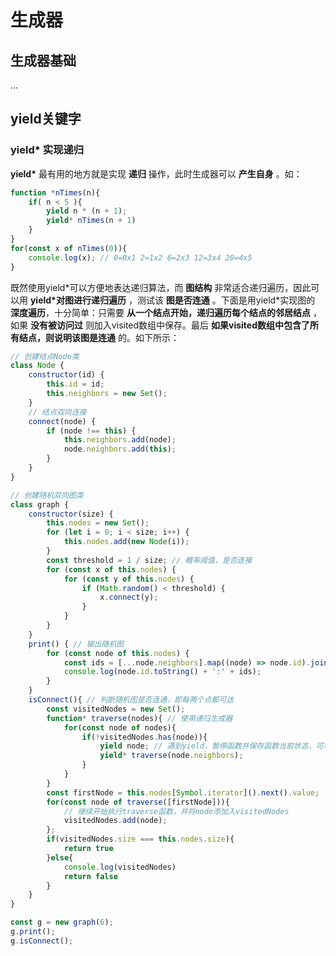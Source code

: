 # 生成器
## 生成器基础
...
## yield关键字
### yield* 实现递归
**yield\*** 最有用的地方就是实现 **递归** 操作，此时生成器可以 **产生自身** 。如：
```JavaScript
function *nTimes(n){
    if( n < 5 ){
        yield n * (n + 1);
        yield* nTimes(n + 1)
    }
}
for(const x of nTimes(0)){
    console.log(x); // 0=0x1 2=1x2 6=2x3 12=3x4 20=4x5
}
```
既然使用yield\*可以方便地表达递归算法，而 **图结构** 非常适合递归遍历，因此可以用 **yield\*对图进行递归遍历** ，测试该 **图是否连通** 。下面是用yield\*实现图的 **深度遍历**，十分简单：只需要 **从一个结点开始，递归遍历每个结点的邻居结点** ，如果 **没有被访问过** 则加入visited数组中保存。最后 **如果visited数组中包含了所有结点，则说明该图是连通** 的。如下所示：
```JavaScript
// 创建结点Node类
class Node {
    constructor(id) {
        this.id = id;
        this.neighbors = new Set();
    }
    // 结点双向连接
    connect(node) {
        if (node !== this) {
            this.neighbors.add(node);
            node.neighbors.add(this);
        }
    }
}

// 创建随机双向图类
class graph {
    constructor(size) {
        this.nodes = new Set();
        for (let i = 0; i < size; i++) {
            this.nodes.add(new Node(i));
        }
        const threshold = 1 / size; // 概率阈值，是否连接
        for (const x of this.nodes) {
            for (const y of this.nodes) {
                if (Math.random() < threshold) {
                    x.connect(y);
                }
            }
        }
    }
    print() { // 输出随机图
        for (const node of this.nodes) {
            const ids = [...node.neighbors].map((node) => node.id).join(',');
            console.log(node.id.toString() + ':' + ids);
        }
    }
    isConnect(){ // 判断随机图是否连通，即每两个点都可达
        const visitedNodes = new Set();
        function* traverse(nodes){ // 使用递归生成器
            for(const node of nodes){
                if(!visitedNodes.has(node)){
                    yield node; // 遇到yield，暂停函数并保存函数当前状态，可利用.next()或for of继续执行。
                    yield* traverse(node.neighbors);
                }
            }
        }
        const firstNode = this.nodes[Symbol.iterator]().next().value;
        for(const node of traverse([firstNode])){ 
            // 继续开始执行traverse函数，并将node添加入visitedNodes
            visitedNodes.add(node);
        };
        if(visitedNodes.size === this.nodes.size){
            return true
        }else{
            console.log(visitedNodes)
            return false
        }
    }
}

const g = new graph(6);
g.print();
g.isConnect();
```